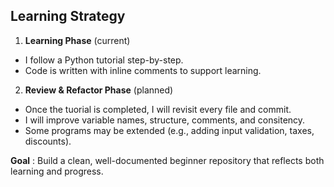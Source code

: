 ## Learning Strategy

1. **Learning Phase** (current)
- I follow a Python tutorial step-by-step.
- Code is written with inline comments to support learning.

2. **Review & Refactor Phase** (planned)
- Once the tuorial is completed, I will revisit every file and commit.
- I will improve variable names, structure, comments, and consitency.
- Some programs may be extended (e.g., adding input validation, taxes, discounts).

**Goal**
: Build a clean, well-documented beginner repository that reflects both learning and progress.
